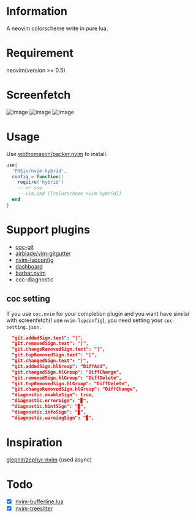 # Information
A neovim colorscheme write in pure lua.
# Requirement
neovim(version >= 0.5)
# Screenfetch
![image](https://user-images.githubusercontent.com/57695072/124710554-84d5e780-df2f-11eb-9292-bbd5bd3ddafa.png)
![image](https://user-images.githubusercontent.com/57695072/124710680-af27a500-df2f-11eb-8c3c-c16fc74bb42b.png)
![image](https://user-images.githubusercontent.com/57695072/124710726-ba7ad080-df2f-11eb-88e1-c89f546c8d4e.png)
# Usage
Use [wbthomason/packer.nvim](https://github.com/wbthomason/packer.nvim) to install.
```lua
use{
  'PHSix/nvim-hybrid',
  config = function()
    require('hybrid')
    -- or use
    -- vim.cmd [[colorscheme nvim-hybrid]]
  end
}
```
# Support plugins
- [coc-git](https://github.com/neoclide/coc-git)
- [airblade/vim-gitgutter](https://github.comairblade/vim-gitgutter)
- [nvim-lspconfig](https://github.com/neovim/nvim-lspconfig)
- [dashboard](https://github.com/glepnir/dashboard-nvim)
- [barbar.nvim](https://github.com/romgrk/barbar.nvim)
- coc-diagnostic
## coc setting
If you use `coc.nvim` for your completion plugin and you want have similar with screenfetch(I use `nvim-lspconfig`), you need setting your `coc-setting.json`.

```json
  "git.addedSign.text": "|",
  "git.removedSign.text": "|",
  "git.changeRemovedSign.text": "|",
  "git.topRemovedSign.text": "|",
  "git.changedSign.text": "|",
  "git.addedSign.hlGroup": "DiffAdd",
  "git.changedSign.hlGroup": "DiffChange",
  "git.removedSign.hlGroup": "DiffDelete",
  "git.topRemovedSign.hlGroup": "DiffDelete",
  "git.changeRemovedSign.hlGroup": "DiffChange",
  "diagnostic.enableSign": true,
  "diagnostic.errorSign": "▊",
  "diagnostic.hintSign": "▊",
  "diagnostic.infoSign": "▊",
  "diagnostic.warningSign": "▊",

```

# Inspiration
[glepnir/zephyr-nvim](https://github.com/glepnir/zephyr-nvim) (used async)

# Todo
- [x] [nvim-bufferline.lua](https://github.com/akinsho/nvim-bufferline.lua)
- [x] [nvim-treesitter](https://github.com/akinsho/nvim-treesitter/nvim-treesitter)
